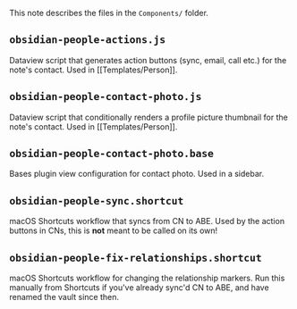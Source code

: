 This note describes the files in the `Components/` folder.

## `obsidian-people-actions.js` 

Dataview script that generates action buttons (sync, email, call etc.) for the note's contact. Used in [[Templates/Person]].

## `obsidian-people-contact-photo.js`

Dataview script that conditionally renders a profile picture thumbnail for the note's contact. Used in [[Templates/Person]].

## `obsidian-people-contact-photo.base`

Bases plugin view configuration for contact photo. Used in a sidebar.

## `obsidian-people-sync.shortcut`

macOS Shortcuts workflow that syncs from CN to ABE. Used by the action buttons in CNs, this is **not** meant to be called on its own!

## `obsidian-people-fix-relationships.shortcut`

macOS Shortcuts workflow for changing the relationship markers. Run this manually from Shortcuts if you've already sync'd CN to ABE, and have renamed the vault since then.
